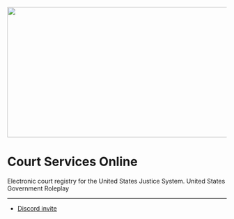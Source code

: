 <p align="center">
<img width="600" height="300" src="https://upload.wikimedia.org/wikipedia/commons/thumb/0/07/United_States_Courts.svg/512px-United_States_Courts.svg.png?ex=65d28710&is=65c01210&hm=93539b3f59046495169a0cf6cb4849b733bd3b79c7029b8ce034fa1463f9f078&=&format=webp&quality=lossless&width=1349&height=675">
</p>

# Court Services Online 
Electronic court registry for the United States Justice System.
United States Government Roleplay

---

- [Discord invite](https://discord.gg/USGR)
